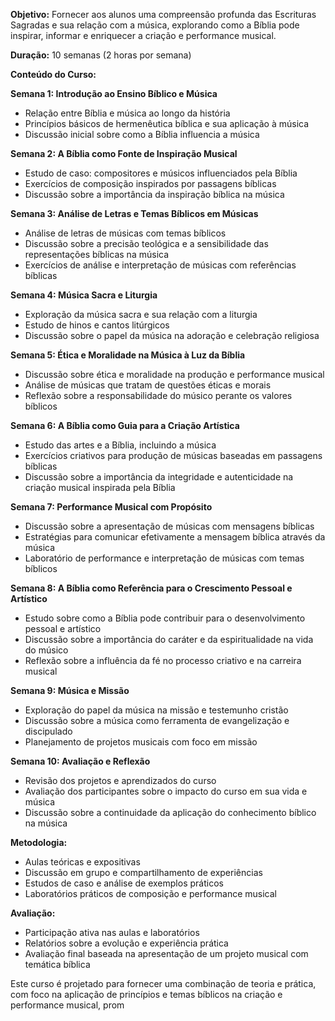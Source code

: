 
**Objetivo:** Fornecer aos alunos uma compreensão profunda das Escrituras Sagradas e sua relação com a música, explorando como a Bíblia pode inspirar, informar e enriquecer a criação e performance musical.

**Duração:** 10 semanas (2 horas por semana)

**Conteúdo do Curso:**

**Semana 1: Introdução ao Ensino Bíblico e Música**

- Relação entre Bíblia e música ao longo da história
- Princípios básicos de hermenêutica bíblica e sua aplicação à música
- Discussão inicial sobre como a Bíblia influencia a música

**Semana 2: A Bíblia como Fonte de Inspiração Musical**

- Estudo de caso: compositores e músicos influenciados pela Bíblia
- Exercícios de composição inspirados por passagens bíblicas
- Discussão sobre a importância da inspiração bíblica na música

**Semana 3: Análise de Letras e Temas Bíblicos em Músicas**

- Análise de letras de músicas com temas bíblicos
- Discussão sobre a precisão teológica e a sensibilidade das representações bíblicas na música
- Exercícios de análise e interpretação de músicas com referências bíblicas

**Semana 4: Música Sacra e Liturgia**

- Exploração da música sacra e sua relação com a liturgia
- Estudo de hinos e cantos litúrgicos
- Discussão sobre o papel da música na adoração e celebração religiosa

**Semana 5: Ética e Moralidade na Música à Luz da Bíblia**

- Discussão sobre ética e moralidade na produção e performance musical
- Análise de músicas que tratam de questões éticas e morais
- Reflexão sobre a responsabilidade do músico perante os valores bíblicos

**Semana 6: A Bíblia como Guia para a Criação Artística**

- Estudo das artes e a Bíblia, incluindo a música
- Exercícios criativos para produção de músicas baseadas em passagens bíblicas
- Discussão sobre a importância da integridade e autenticidade na criação musical inspirada pela Bíblia

**Semana 7: Performance Musical com Propósito**

- Discussão sobre a apresentação de músicas com mensagens bíblicas
- Estratégias para comunicar efetivamente a mensagem bíblica através da música
- Laboratório de performance e interpretação de músicas com temas bíblicos

**Semana 8: A Bíblia como Referência para o Crescimento Pessoal e Artístico**

- Estudo sobre como a Bíblia pode contribuir para o desenvolvimento pessoal e artístico
- Discussão sobre a importância do caráter e da espiritualidade na vida do músico
- Reflexão sobre a influência da fé no processo criativo e na carreira musical

**Semana 9: Música e Missão**

- Exploração do papel da música na missão e testemunho cristão
- Discussão sobre a música como ferramenta de evangelização e discipulado
- Planejamento de projetos musicais com foco em missão

**Semana 10: Avaliação e Reflexão**

- Revisão dos projetos e aprendizados do curso
- Avaliação dos participantes sobre o impacto do curso em sua vida e música
- Discussão sobre a continuidade da aplicação do conhecimento bíblico na música

**Metodologia:**

- Aulas teóricas e expositivas
- Discussão em grupo e compartilhamento de experiências
- Estudos de caso e análise de exemplos práticos
- Laboratórios práticos de composição e performance musical

**Avaliação:**

- Participação ativa nas aulas e laboratórios
- Relatórios sobre a evolução e experiência prática
- Avaliação final baseada na apresentação de um projeto musical com temática bíblica

Este curso é projetado para fornecer uma combinação de teoria e prática, com foco na aplicação de princípios e temas bíblicos na criação e performance musical, prom